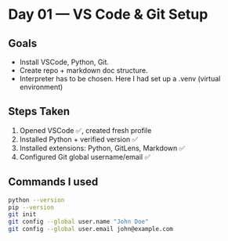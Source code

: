 # Day 01 — VS Code & Git Setup

## Goals
- Install VSCode, Python, Git.
- Create repo + markdown doc structure.
- Interpreter has to be chosen. Here I had set up a .venv (virtual environment)
  
## Steps Taken
1. Opened VSCode ✅, created fresh profile
2. Installed Python + verified version ✅
3. Installed extensions: Python, GitLens, Markdown ✅
4. Configured Git global username/email ✅

## Commands I used
```bash
python --version
pip --version
git init
git config --global user.name "John Doe"
git config --global user.email john@example.com
